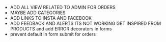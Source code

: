 -   ADD ALL VIEW RELATED TO ADMIN FOR ORDERS
-   MAYBE ADD CATEGORIES
-   ADD LINKS TO INSTA AND FACEBOOK
-   ADD FEEDBACK AND ALERTS ITS NOT WORKING GET INSPIRED FROM PRODUCTS and add ERROR decorators in forms
- prevent default in form submit for orders